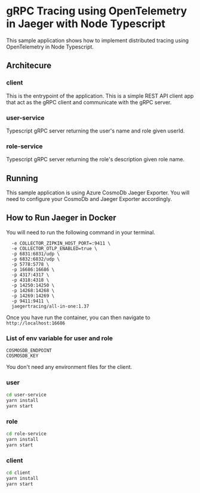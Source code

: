 # gRPC Tracing using OpenTelemetry in Jaeger with Node Typescript
This sample application shows how to implement distributed tracing using OpenTelemetry in Node Typescript.

## Architecure

### client

This is the entrypoint of the application. This is a simple REST API client app that act as the gRPC client and communicate with the gRPC server.

### user-service

Typescript gRPC server returning the user's name and role given userId.

### role-service

Typescript gRPC server returning the role's description given role name.

## Running

This sample application is using Azure CosmoDb Jaeger Exporter. You will need to configure your CosmoDb 
and Jaeger Exporter accordingly.

## How to Run Jaeger in Docker

You will need to run the following command in your terminal.

```docker run -d --name jaeger \
  -e COLLECTOR_ZIPKIN_HOST_PORT=:9411 \
  -e COLLECTOR_OTLP_ENABLED=true \
  -p 6831:6831/udp \
  -p 6832:6832/udp \
  -p 5778:5778 \
  -p 16686:16686 \
  -p 4317:4317 \
  -p 4318:4318 \
  -p 14250:14250 \
  -p 14268:14268 \
  -p 14269:14269 \
  -p 9411:9411 \
  jaegertracing/all-in-one:1.37
  ```

Once you have run the container, you can then navigate to `http://localhost:16686`


### List of env variable for user and role

```
COSMOSDB_ENDPOINT
COSMOSDB_KEY
```

You don't need any environment files for the client.

### user

```bash
cd user-service
yarn install
yarn start
```

### role

```bash
cd role-service
yarn install
yarn start
```

### client

```bash
cd client
yarn install
yarn start
```
